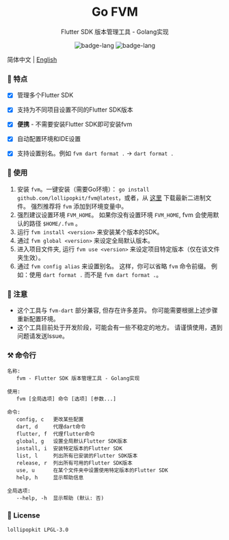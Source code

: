 <h1 align="center">Go FVM</h1>
<p align="center">Flutter SDK 版本管理工具 - Golang实现</p>

<p align="center">
    <img alt="badge-lang" src="https://badgen.net/badge/FVM/0.0.8/cyan">
    <img alt="badge-lang" src="https://badgen.net/badge/Go/1.19/purple">
</p>


简体中文 | [English](README_en.md)

### 🍦 特点
- [x] 管理多个Flutter SDK
- [x] 支持为不同项目设置不同的Flutter SDK版本
- [x] **便携** - 不需要安装Flutter SDK即可安装fvm
- [x] 自动配置环境和IDE设置
- [x] 支持设置别名。例如 `fvm dart format .` -> `dart format .`


### 💾 使用
1. 安装 `fvm`。一键安装（需要Go环境）： `go install github.com/lollipopkit/fvm@latest`，或者，从 [这里](https://github.com/lollipopkit/fvm/releases) 下载最新二进制文件。 强烈推荐将 `fvm` 添加到环境变量中。
2. 强烈建议设置环境 `FVM_HOME`。 如果你没有设置环境 `FVM_HOME`, fvm 会使用默认的路径 `$HOME/.fvm` 。
3. 运行 `fvm install <version>` 来安装某个版本的SDK。
4. 通过 `fvm global <version>` 来设定全局默认版本。
5. 进入项目文件夹, 运行 `fvm use <version>` 来设定项目特定版本（仅在该文件夹生效）。
6. 通过 `fvm config alias` 来设置别名。 这样，你可以省略 `fvm` 命令前缀。 例如：使用 `dart format .` 而不是 `fvm dart format .`。

### 🔖 注意
- 这个工具与 `fvm-dart` 部分兼容, 但存在许多差异。 你可能需要根据上述步骤重新配置环境。
- 这个工具目前处于开发阶段，可能会有一些不稳定的地方。 请谨慎使用，遇到问题请发送Issue。

### ⚒️ 命令行
```
名称:
   fvm - Flutter SDK 版本管理工具 - Golang实现

使用:
   fvm [全局选项] 命令 [选项] [参数...]

命令:
   config, c   更改某些配置
   dart, d     代理dart命令
   flutter, f  代理flutter命令
   global, g   设置全局默认Flutter SDK版本
   install, i  安装特定版本的Flutter SDK
   list, l     列出所有已安装的Flutter SDK版本
   release, r  列出所有可用的Flutter SDK版本
   use, u      在某个文件夹中设置使用特定版本的Flutter SDK
   help, h     显示帮助信息

全局选项:
   --help, -h  显示帮助 (默认: 否)
```

### 📝 License
```
lollipopkit LPGL-3.0
```